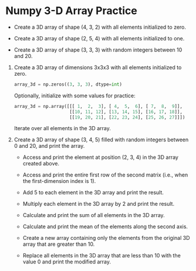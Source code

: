 # Numpy 3-D Array Practice

- Create a 3D array of shape (4, 3, 2) with all elements initialized to zero.

- Create a 3D array of shape (2, 5, 4) with all elements initialized to one.

- Create a 3D array of shape (3, 3, 3) with random integers between 10 and 20.

1. Create a 3D array of dimensions 3x3x3 with all elements initialized to zero.

   ```python
   array_3d = np.zeros((3, 3, 3), dtype=int)
   ```

   Optionally, initialize with some values for practice:

   ```python
   array_3d = np.array([[[ 1,  2,  3], [ 4,  5,  6], [ 7,  8,  9]],
                        [[10, 11, 12], [13, 14, 15], [16, 17, 18]],
                        [[19, 20, 21], [22, 23, 24], [25, 26, 27]]])
   ```

   Iterate over all elements in the 3D array.

2. Create a 3D array of shape (3, 4, 5) filled with random integers between 0 and 20, and print the array.

   - Access and print the element at position (2, 3, 4) in the 3D array created above.

   - Access and print the entire first row of the second matrix (i.e., when the first-dimension index is 1).

   - Add 5 to each element in the 3D array and print the result.

   - Multiply each element in the 3D array by 2 and print the result.

   - Calculate and print the sum of all elements in the 3D array.

   - Calculate and print the mean of the elements along the second axis.

   - Create a new array containing only the elements from the original 3D array that are greater than 10.

   - Replace all elements in the 3D array that are less than 10 with the value 0 and print the modified array.
